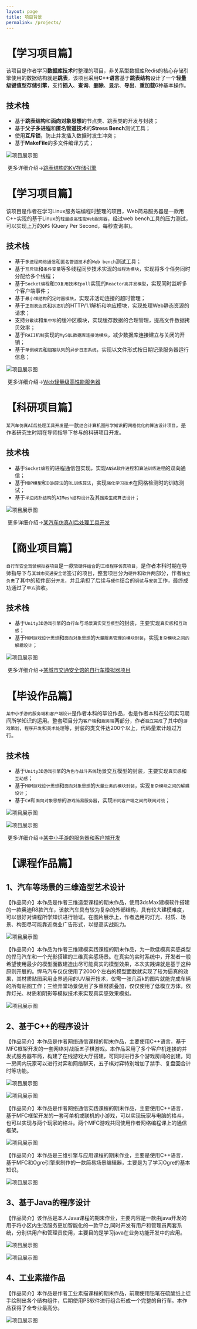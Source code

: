 ```yaml
---
layout: page
title: 项目背景
permalink: /projects/
---
```


# 【学习项目篇】

​         该项目是作者学习**数据库技术**时整理的项目，非关系型数据库Redis的核心存储引擎使用的数据结构就是**跳表**，该项目采用**C++语言**基于**跳表结构**设计了一个**轻量级键值型存储引擎**，支持**插入**、**查询**、**删除**、**显示**、**导出**、**重加载**6种基本操作。

## 技术栈

* 基于**跳表结构**和**面向对象思想**的节点类、跳表类的开发与封装；
* 基于**父子多进程**和**匿名管道技术**的**Stress Bench**测试工具；
* 使用**互斥锁**，防止并发插入数据时发生冲突；
* 基于**MakeFile**的多文件编译方式；

![项目展示图](.//img-post/项目背景/【学习项目】基于跳表结构的KV存储引擎设计/跳表的插入原理.png)

​		更多详细介绍->[跳表结构的KV存储引擎](.//_posts/2022-07-07-[学习项目]基于跳表结构的KV存储引擎设计.md)

# 【学习项目篇】

​         该项目是作者在学习Linux服务端编程时整理的项目，Web简易服务器是一款用C++实现的基于Linux的`轻量级高性能Web服务器`，经过web bench工具的压力测试，可以实现上万的`QPS` (Query Per Second，每秒查询率)。

## 技术栈

* 基于`多进程网络通信`和`匿名管道技术`的`Web bench`测试工具；
* 基于`互斥锁`和`条件变量`等多线程同步技术实现的`线程池模块`，实现将多个任务同时分配给多个线程；
* 基于`Socket编程`和`IO复用技术Epoll`实现的`Reactor高并发模型`，实现同时监听多个客户端事件；
* 基于`最小堆结构`的`定时器模块`，实现非活动连接的超时管理；
* 基于`正则表达式`和`状态机`的HTTP/1.1解析和响应模块，实现处理Web静态资源的请求；
* 支持`分散读`和`集中写`的缓冲区模块，实现缓存数据的合理管理，提高文件数据拷贝效率；
* 基于`RAII机制`实现的`MySQL数据库连接池模块`，减少数据库连接建立与关闭的开销；
* 基于`单例模式`和`阻塞队列`的`异步日志系统`，实现以文件形式按日期记录服务器运行信息；

![项目展示图](.//img-post/项目背景/【学习项目】Web简易服务器项目/Web服务器模块关系.png)

​		更多详细介绍->[Web轻量级高性能服务器](.//_posts/2022-06-18-【学习项目】Web轻量级高性能服务器.md)

# 【科研项目篇】

​		`某汽车仿真AI后处理工具开发`是一款`结合计算机图形学知识`的`网格优化的算法设计项目`，是作者研究生时期在导师指导下参与的科研项目开发。

## 技术栈

* 基于`Socket编程`的进程通信包实现，实现`ANSA软件进程`和`算法训练进程`的双向通信；
* 基于`MDP模型`和`DQN算法`的`RL训练算法`，实现`强化学习技术`在网格检测时的训练测试；
* 基于`半边拓扑结构`的`AIMesh结构设计`及其`搜索生成算法设计`；

![项目展示图](.//img-post/项目背景/【科研项目】某汽车仿真AI后处理工具开发/网格特征.png)

​		更多详细介绍->[某汽车仿真AI后处理工具开发](.//_posts/2022-02-03-【科研项目】某汽车仿真AI后处理工具开发.md)

# 【商业项目篇】

​		`自行车安全驾驶模拟器项目`是一款`软硬件结合`的`三维程序仿真项目`，是作者本科时期在导师指导下与`某城市交通安全馆`签订的项目，整套项目分为`硬件`和`软件`两部分，作者`独立负责`了其中的软件部分`开发`，并且承担了后续与`硬件`结合的`调试`与`安装`工作，最终成功通过了`甲方`验收。

## 技术栈

* 基于`Unity3D游戏引擎`的`自行车`与`场景真实交互模型`的封装，主要实现`真实感`和`互动感`；
* 基于`MOM游戏设计思想`和`面向对象思想`的`大量服务管理的模块封装`，实现`复杂模块之间的解耦设计`；

![项目展示图](.//img-post/项目背景/【商业项目】某城市交通安全馆的自行车模拟器项目/开始界面.jpg)

​		更多详细介绍->[某城市交通安全馆的自行车模拟器项目](.//_posts/2021-10-01-【商业项目】某城市交通安全馆的自行车模拟器项目.md)

# 【毕设作品篇】

​		`某中小手游的服务端和客户端设计`是作者本科的毕设作品，也是作者本科在公司实习期间所学知识的运用。整套项目分为`客户端`和`服务端`两部分，作者`独立完成`了其中的`游戏策划`，`程序开发`和`美术处理`等，封装的类文件达200个以上，代码量累计超过万行。

## 技术栈

* 基于`Unity3D游戏引擎`的`角色与战斗系统`场景交互模型的封装，主要实现`真实感`和`互动感`；
* 基于`MOM游戏设计思想`和`面向对象思想`的`大量业务的模块封装`，实现`复杂模块之间的解耦设计`；
* 基于`C#`和`面向对象思想`的`游戏简易服务器`，实现`不同客户端之间的联网对战`；

![项目展示图](.//img-post/项目背景/【毕设作品】某中小手游的服务端和客户端设计/开始界面.png)

![项目展示图](.//img-post/项目背景/【毕设作品】某中小手游的服务端和客户端设计/游戏流程图.png)

​		更多详细介绍->[某中小手游的服务器和客户端开发](.//_posts/2021-10-06-【毕设作品】某中小手游的服务端和客户端设计.md)

# 【课程作品篇】

## 1、汽车等场景的三维造型艺术设计

​	【作品简介】本作品是作者三维造型课程的期末作品，使用3dsMax建模软件搭建的一款奥迪R8款汽车，该款汽车具有较为复杂的外部结构，具有较大建模难度，可以很好对课程所学知识进行验证。在图片展示上，作者选用的灯光、材质、场景、构图尽可能靠近商业广告形式，以提高实战能力。

![项目展示图](.//img-post/项目背景/【课程作品】图片简介/奥迪R8.png)

​		【作品简介】本作品为作者三维建模实践课程的期末作品，为一款低模真实感类型的悍马汽车和一个光影搭建的三维真实感场景。在真实的实时系统中，开发者一般希望使用最少的模型面数建造出尽可能真实的模型效果，本次实践课就是基于这种原则开展的。悍马汽车仅仅使用了2000个左右的模型面数就实现了较为逼真的效果，其材质贴图采用业界通用的UV展开技术，仅需一张几百k的图片就能完成车辆的所有贴图工作；三维弄堂场景使用了多重材质叠加，仅仅使用了低模立方体，依靠灯光、材质和阴影等模拟技术来实现真实感效果模拟。

![项目展示图](.//img-post/项目背景/【课程作品】图片简介/三维造型艺术.png)

## 2、基于C++的程序设计

​		【作品简介】本作品是作者网络通信课程的期末作品，主要使用C++语言，基于MFC框架开发的一套网络对战版五子棋游戏。本作品采用了多个客户机连接的并发式服务器布局，构建了在线游戏大厅搭建，可同时进行多个游戏房间的创建，同一房间内玩家可以进行对弈和网络聊天，五子棋对弈特别增加了禁手、复盘回合计时等功能。

![项目展示图](.//img-post/项目背景/【课程作品】图片简介/五子棋1.png)

![项目展示图](.//img-post/项目背景/【课程作品】图片简介/五子棋2.png)

​		【作品简介】本作品是作者网络通信实践课程的期末作品，主要使用C++语言，基于MFC框架开发的一套可单机或联机的小游戏，可以实现玩家与电脑的格斗，也可以实现与两个玩家的格斗。两个MFC游戏共同使用作者网络编程课上的通信框架。

![项目展示图](.//img-post/项目背景/【课程作品】图片简介/单机冒险游戏.png)

​		【作品简介】本作品是三维引擎与应用课程的期末作业，主要是使用C++语言，基于MFC和Ogre引擎来制作的一款简易场景编辑器，主要是为了学习Ogre的基本知识。

![项目展示图](.//img-post/项目背景/【课程作品】图片简介/三维引擎开发.png)

## 3、基于Java的程序设计

​		【作品简介】该作品是本人Java课程的期末作业，主要内容是一款由java开发的用于将小区内生活服务更加智能化的一款平台,同时开发有用户和管理员两套系统，分别供用户和管理员使用，主要目的是学习java在业务功能开发中的应用。

![项目展示图](.//img-post/项目背景/【课程作品】图片简介/便民社区服务平台1.png)

![项目展示图](.//img-post/项目背景/【课程作品】图片简介/便民社区服务平台2.png)

## 4、工业素描作品

​		【作品简介】本作品是作者工业素描课程的期末作品，前期使用铅笔在硫酸纸上徒手绘制出各个结构组件，后期使用PS软件进行组合形成一个完整的自行车。本作品获得了全专业最高分。

![项目展示图](.//img-post/项目背景/【课程作品】图片简介/工业素描.png)
